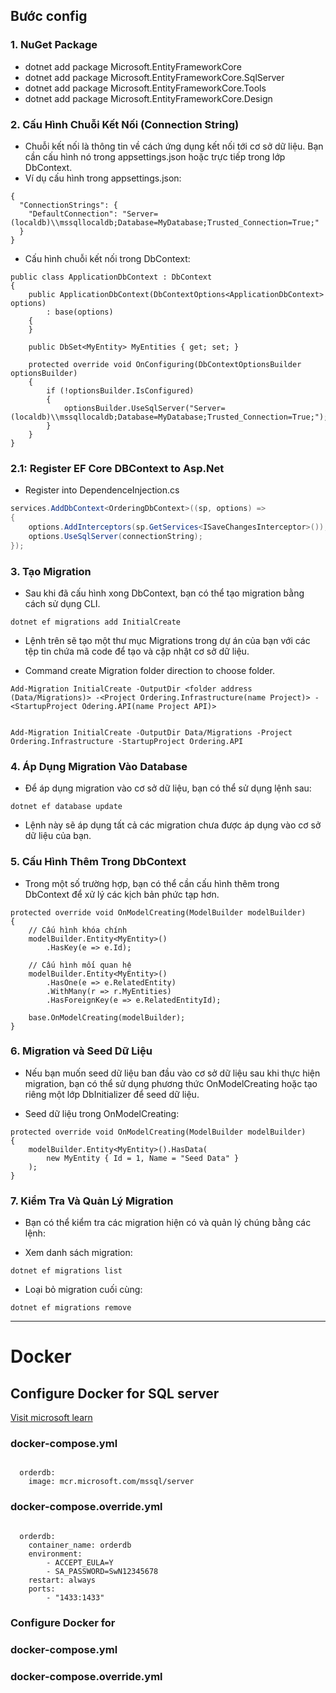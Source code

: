 ﻿
## Bước config
### 1. NuGet Package
- dotnet add package Microsoft.EntityFrameworkCore
- dotnet add package Microsoft.EntityFrameworkCore.SqlServer
- dotnet add package Microsoft.EntityFrameworkCore.Tools
- dotnet add package Microsoft.EntityFrameworkCore.Design

### 2. Cấu Hình Chuỗi Kết Nối (Connection String)
- Chuỗi kết nối là thông tin về cách ứng dụng kết nối tới cơ sở dữ liệu. Bạn cần cấu hình nó trong appsettings.json hoặc trực tiếp trong lớp DbContext.
- Ví dụ cấu hình trong appsettings.json:
```
{
  "ConnectionStrings": {
    "DefaultConnection": "Server=(localdb)\\mssqllocaldb;Database=MyDatabase;Trusted_Connection=True;"
  }
}
```

- Cấu hình chuỗi kết nối trong DbContext:

```
public class ApplicationDbContext : DbContext
{
    public ApplicationDbContext(DbContextOptions<ApplicationDbContext> options)
        : base(options)
    {
    }

    public DbSet<MyEntity> MyEntities { get; set; }

    protected override void OnConfiguring(DbContextOptionsBuilder optionsBuilder)
    {
        if (!optionsBuilder.IsConfigured)
        {
            optionsBuilder.UseSqlServer("Server=(localdb)\\mssqllocaldb;Database=MyDatabase;Trusted_Connection=True;");
        }
    }
}

```

### 2.1: Register EF Core DBContext to Asp.Net
- Register into DependenceInjection.cs

``` csharp
services.AddDbContext<OrderingDbContext>((sp, options) =>
{
    options.AddInterceptors(sp.GetServices<ISaveChangesInterceptor>());
    options.UseSqlServer(connectionString);
});
```


### 3. Tạo Migration
- Sau khi đã cấu hình xong DbContext, bạn có thể tạo migration bằng cách sử dụng CLI.
```
dotnet ef migrations add InitialCreate
```
- Lệnh trên sẽ tạo một thư mục Migrations trong dự án của bạn với các tệp tin chứa mã code để tạo và cập nhật cơ sở dữ liệu.

- Command create Migration folder direction to choose folder.

```
Add-Migration InitialCreate -OutputDir <folder address (Data/Migrations)> -<Project Ordering.Infrastructure(name Project)> -<StartupProject Odering.API(name Project API)>


Add-Migration InitialCreate -OutputDir Data/Migrations -Project Ordering.Infrastructure -StartupProject Ordering.API
```

### 4. Áp Dụng Migration Vào Database
- Để áp dụng migration vào cơ sở dữ liệu, bạn có thể sử dụng lệnh sau:
```
dotnet ef database update
```
- Lệnh này sẽ áp dụng tất cả các migration chưa được áp dụng vào cơ sở dữ liệu của bạn.

### 5. Cấu Hình Thêm Trong DbContext
- Trong một số trường hợp, bạn có thể cần cấu hình thêm trong DbContext để xử lý các kịch bản phức tạp hơn.

```
protected override void OnModelCreating(ModelBuilder modelBuilder)
{
    // Cấu hình khóa chính
    modelBuilder.Entity<MyEntity>()
        .HasKey(e => e.Id);

    // Cấu hình mối quan hệ
    modelBuilder.Entity<MyEntity>()
        .HasOne(e => e.RelatedEntity)
        .WithMany(r => r.MyEntities)
        .HasForeignKey(e => e.RelatedEntityId);

    base.OnModelCreating(modelBuilder);
}

```

### 6. Migration và Seed Dữ Liệu
- Nếu bạn muốn seed dữ liệu ban đầu vào cơ sở dữ liệu sau khi thực hiện migration, bạn có thể sử dụng phương thức OnModelCreating hoặc tạo riêng một lớp DbInitializer để seed dữ liệu.

- Seed dữ liệu trong OnModelCreating:
```
protected override void OnModelCreating(ModelBuilder modelBuilder)
{
    modelBuilder.Entity<MyEntity>().HasData(
        new MyEntity { Id = 1, Name = "Seed Data" }
    );
}
```
### 7. Kiểm Tra Và Quản Lý Migration
- Bạn có thể kiểm tra các migration hiện có và quản lý chúng bằng các lệnh:

- Xem danh sách migration:

``` 
dotnet ef migrations list 
```

- Loại bỏ migration cuối cùng:

```
dotnet ef migrations remove
```

--------------------------------

# Docker

## Configure Docker for SQL server

[Visit microsoft learn](https://learn.microsoft.com/en-us/sql/linux/sql-server-linux-docker-container-configure?view=sql-server-ver16&pivots=cs1-bash)




### docker-compose.yml

```

  orderdb:
    image: mcr.microsoft.com/mssql/server

```

### docker-compose.override.yml

```

  orderdb:
    container_name: orderdb
    environment:
        - ACCEPT_EULA=Y
        - SA_PASSWORD=SwN12345678
    restart: always
    ports:
        - "1433:1433"

```

### Configure Docker for 


### docker-compose.yml

### docker-compose.override.yml